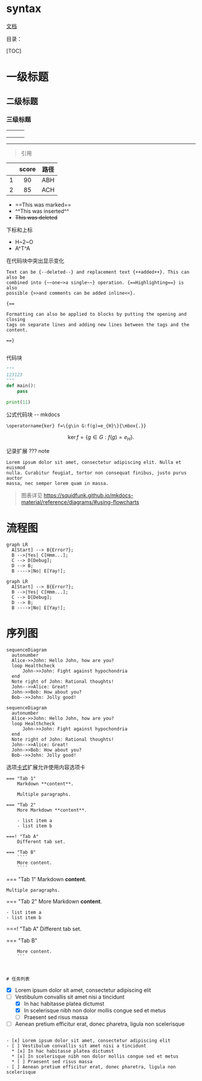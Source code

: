 # syntax







[文档](https://squidfunk.github.io/mkdocs-material/plugins/)



目录：

[TOC]





# 一级标题

## 二级标题

### 三级标题

|      |      |      |
| ---- | ---- | ---- |
|      |      |      |
|      |      |      |
|      |      |      |





------




> 引用
>
> 

|      | score | 路径 |
| :--: | :---: | :--: |
|  1   |  90   | ABH  |
|  2   |  85   | ACH  |



- ==This was marked==
- ^^This was inserted^^
- ~~This was deleted~~

下标和上标

- H~2~O
- A^T^A

在代码块中突出显示变化

```
Text can be {--deleted--} and replacement text {++added++}. This can also be
combined into {~~one~>a single~~} operation. {==Highlighting==} is also
possible {>>and comments can be added inline<<}.

{==

Formatting can also be applied to blocks by putting the opening and closing
tags on separate lines and adding new lines between the tags and the content.

==}


```

代码块

```python title="bubble_sort.py"
"""
123123
"""
def main():
    pass

print(11)
```



公式代码块 -- mkdocs

```
\operatorname{ker} f=\{g\in G:f(g)=e_{H}\}{\mbox{.}}
```


$$
\operatorname{ker} f=\{g\in G:f(g)=e_{H}\}{\mbox{.}}
$$



记录扩展
??? note

    Lorem ipsum dolor sit amet, consectetur adipiscing elit. Nulla et euismod
    nulla. Curabitur feugiat, tortor non consequat finibus, justo purus auctor
    massa, nec semper lorem quam in massa.





> 图表详见  https://squidfunk.github.io/mkdocs-material/reference/diagrams/#using-flowcharts

# 流程图

``` 
graph LR
  A[Start] --> B{Error?};
  B -->|Yes| C[Hmm...];
  C --> D[Debug];
  D --> B;
  B ---->|No| E[Yay!];
```
``` mermaid
graph LR
  A[Start] --> B{Error?};
  B -->|Yes| C[Hmm...];
  C --> D[Debug];
  D --> B;
  B ---->|No| E[Yay!];
```

# 序列图
``` 
sequenceDiagram
  autonumber
  Alice->>John: Hello John, how are you?
  loop Healthcheck
      John->>John: Fight against hypochondria
  end
  Note right of John: Rational thoughts!
  John-->>Alice: Great!
  John->>Bob: How about you?
  Bob-->>John: Jolly good!
```
``` mermaid
sequenceDiagram
  autonumber
  Alice->>John: Hello John, how are you?
  loop Healthcheck
      John->>John: Fight against hypochondria
  end
  Note right of John: Rational thoughts!
  John-->>Alice: Great!
  John->>Bob: How about you?
  Bob-->>John: Jolly good!
```







选项[卡式](https://facelessuser.github.io/pymdown-extensions/extensions/tabbed/)扩展允许使用内容选项卡

```
=== "Tab 1"
    Markdown **content**.

    Multiple paragraphs.

=== "Tab 2"
    More Markdown **content**.

    - list item a
    - list item b

===! "Tab A"
    Different tab set.

=== "Tab B"
    ````
    More content.
    ````
```
=== "Tab 1"
    Markdown **content**.

    Multiple paragraphs.

=== "Tab 2"
    More Markdown **content**.

    - list item a
    - list item b

===! "Tab A"
    Different tab set.

=== "Tab B"
```
    More content.
    ```



# 任务列表

```
- [x] Lorem ipsum dolor sit amet, consectetur adipiscing elit
- [ ] Vestibulum convallis sit amet nisi a tincidunt
    * [x] In hac habitasse platea dictumst
    * [x] In scelerisque nibh non dolor mollis congue sed et metus
    * [ ] Praesent sed risus massa
- [ ] Aenean pretium efficitur erat, donec pharetra, ligula non scelerisque
```

- [x] Lorem ipsum dolor sit amet, consectetur adipiscing elit
- [ ] Vestibulum convallis sit amet nisi a tincidunt
  * [x] In hac habitasse platea dictumst
  * [x] In scelerisque nibh non dolor mollis congue sed et metus
  * [ ] Praesent sed risus massa
- [ ] Aenean pretium efficitur erat, donec pharetra, ligula non scelerisque



